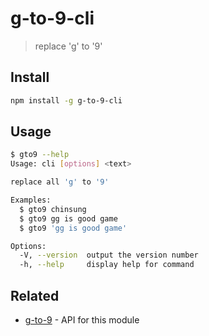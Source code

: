 # g-to-9-cli

> replace 'g' to '9'

## Install

```sh terminal
npm install -g g-to-9-cli
```

## Usage

```sh terminal
$ gto9 --help
Usage: cli [options] <text>

replace all 'g' to '9'

Examples:
  $ gto9 chinsung
  $ gto9 gg is good game
  $ gto9 'gg is good game'

Options:
  -V, --version  output the version number
  -h, --help     display help for command
```

## Related

- [g-to-9](https://github.com/chinsun9/g-to-9) - API for this module
